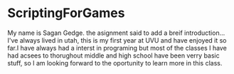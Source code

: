 # ScriptingForGames
My name is Sagan Gedge. the asignment said to add a breif introduction...
I've always lived in utah, this is my first year at UVU and have enjoyed it so far.I have always had a interst in programing but most of the classes I have had acsees to thorughout middle and high school have been verry basic stuff, so I am looking forward to the oportunity to learn more in this class.